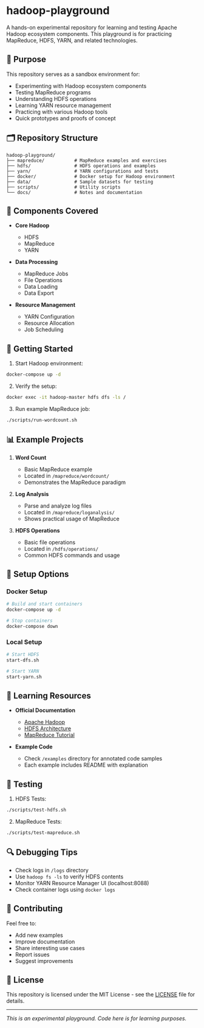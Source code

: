 # hadoop-playground

A hands-on experimental repository for learning and testing Apache Hadoop ecosystem components. This playground is for practicing MapReduce, HDFS, YARN, and related technologies.

## 🎯 Purpose

This repository serves as a sandbox environment for:
- Experimenting with Hadoop ecosystem components
- Testing MapReduce programs
- Understanding HDFS operations
- Learning YARN resource management
- Practicing with various Hadoop tools
- Quick prototypes and proofs of concept

## 🗂️ Repository Structure

```
hadoop-playground/
├── mapreduce/           # MapReduce examples and exercises
├── hdfs/                # HDFS operations and examples
├── yarn/                # YARN configurations and tests
├── docker/              # Docker setup for Hadoop environment
├── data/                # Sample datasets for testing
├── scripts/             # Utility scripts
└── docs/                # Notes and documentation
```

## 🐘 Components Covered

- **Core Hadoop**
  - HDFS
  - MapReduce
  - YARN

- **Data Processing**
  - MapReduce Jobs
  - File Operations
  - Data Loading
  - Data Export

- **Resource Management**
  - YARN Configuration
  - Resource Allocation
  - Job Scheduling

## 🚀 Getting Started

1. Start Hadoop environment:
```bash
docker-compose up -d
```

2. Verify the setup:
```bash
docker exec -it hadoop-master hdfs dfs -ls /
```

3. Run example MapReduce job:
```bash
./scripts/run-wordcount.sh
```

## 📊 Example Projects

1. **Word Count**
   - Basic MapReduce example
   - Located in `/mapreduce/wordcount/`
   - Demonstrates the MapReduce paradigm

2. **Log Analysis**
   - Parse and analyze log files
   - Located in `/mapreduce/loganalysis/`
   - Shows practical usage of MapReduce

3. **HDFS Operations**
   - Basic file operations
   - Located in `/hdfs/operations/`
   - Common HDFS commands and usage

## 🔧 Setup Options

### Docker Setup
```bash
# Build and start containers
docker-compose up -d

# Stop containers
docker-compose down
```

### Local Setup
```bash
# Start HDFS
start-dfs.sh

# Start YARN
start-yarn.sh
```

## 📝 Learning Resources

- **Official Documentation**
  - [Apache Hadoop](https://hadoop.apache.org/docs/current/)
  - [HDFS Architecture](https://hadoop.apache.org/docs/current/hadoop-project-dist/hadoop-hdfs/HdfsDesign.html)
  - [MapReduce Tutorial](https://hadoop.apache.org/docs/current/hadoop-mapreduce-client/hadoop-mapreduce-client-core/MapReduceTutorial.html)

- **Example Code**
  - Check `/examples` directory for annotated code samples
  - Each example includes README with explanation

## 🧪 Testing

1. HDFS Tests:
```bash
./scripts/test-hdfs.sh
```

2. MapReduce Tests:
```bash
./scripts/test-mapreduce.sh
```

## 🔍 Debugging Tips

- Check logs in `/logs` directory
- Use `hadoop fs -ls` to verify HDFS contents
- Monitor YARN Resource Manager UI (localhost:8088)
- Check container logs using `docker logs`

## 🤝 Contributing

Feel free to:
- Add new examples
- Improve documentation
- Share interesting use cases
- Report issues
- Suggest improvements

## 📜 License

This repository is licensed under the MIT License - see the [LICENSE](LICENSE) file for details.

---

*This is an experimental playground. Code here is for learning purposes.*
